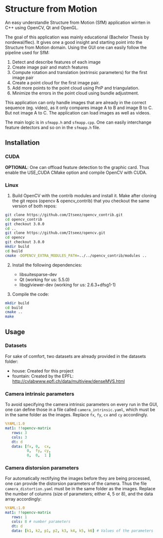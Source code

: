 # Structure from Motion
An easy understandle Structure from Motion (SfM) application wirrten in C++ using OpenCV, Qt and OpenGL. 

The goal of this application was mainly educational (Bachelor Thesis by nordewal/flec). It gives one a good insight and starting point into the Structure from Motion domain. Using the GUI one can easily follow the pipeline used for SfM:

1. Detect and describe features of each image
2. Create image pair and match features
3. Compute rotation and translation (extrinsic parameters) for the first image pair
4. Create a point cloud for the first image pair.
5. Add more points to the point cloud using PnP and triangulation.
6. Minimize the errors in the point cloud using bundle adjustment.

This application can only handle images that are already in the correct sequence (eg. video), as it only compares image A to B and image B to C. But not image A to C. The application can load images as well as videos.

The main logic is in `sfmapp.h` and `sfmapp.cpp`. One can easily interchange feature detectors and so on in the `sfmapp.h` file.

## Installation
### CUDA
**OPTIONAL**: One can offload feature detection to the graphic card. Thus enable the USE_CUDA CMake option and compile OpenCV with 
 CUDA.
### Linux
1. Build OpenCV with the contrib modules and install it. Make after cloning the git repos (opencv & opencv_contrib) that you checkout the same version of both repos:
```bash
git clone https://github.com/Itseez/opencv_contrib.git
cd opencv_contrib
git checkout 3.0.0
cd ..
git clone https://github.com/Itseez/opencv.git
cd opencv
git checkout 3.0.0
mkdir build
cd build
cmake -DOPENCV_EXTRA_MODULES_PATH=../../opencv_contrib/modules ..
```

2. Install the following dependencies:
   * libsuitesparse-dev
   * Qt (working for us: 5.5.0)
   * libqglviewer-dev (working for us: 2.6.3+dfsg1-1)

3. Compile the code: 
```bash
mkdir build
cd build
cmake ..
make
```

## Usage
### Datasets
For sake of comfort, two datasets are already provided in the datasets folder:
* house: Created for this project
* fountain: Created by the EPFL: http://cvlabwww.epfl.ch/data/multiview/denseMVS.html
### Camera intrinsic parameters
To avoid specifying the camera intrinsic parameters on every run in the GUI, one can define those in a file called 
`camera_intrinsic.yaml`, which must be in the same folder as the images. Replace `fx`, `fy`, `cx` and `cy` accordingly.
```yaml
%YAML:1.0
mat1: !!opencv-matrix
   rows: 3
   cols: 3
   dt: d
   data: [fx, 0,  cx, 
          0,  fy, cy,
          0,  0,  1 ] 
```

### Camera distorsion parameters
For automatically rectifying the images before they are being processed, one can provide the distorsion parameters of the camera. Thus the file `camera_distortion.yaml` must be in the same folder as the images. Replace the number of columns (size of parameters; either 4, 5 or 8), and the data array accordingly:
```yaml
%YAML:1.0
mat1: !!opencv-matrix
   rows: 1
   cols: 8 # number parameters
   dt: d
   data: [k1, k2, p1, p2, k3, k4, k5, k6] # Values of the parameters
```
